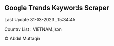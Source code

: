 

## Google Trends Keywords Scraper 
 
Last Update 31-03-2023 , 15:34:45

Country List :
VIETNAM.json



© Abdul Muttaqin 
